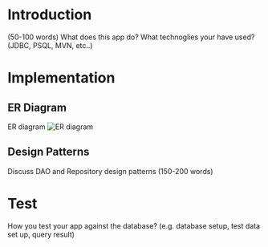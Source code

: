 # Introduction
(50-100 words)
What does this app do? What technoglies your have used? (JDBC, PSQL, MVN, etc..)

# Implementation
## ER Diagram
ER diagram
![ER diagram](/jdbc/assets/ER_Diagram.png)

## Design Patterns
Discuss DAO and Repository design patterns (150-200 words)

# Test
How you test your app against the database? (e.g. database setup, test data set up, query result)